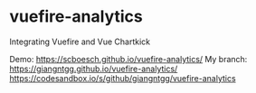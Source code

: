# vuefire-analytics
Integrating Vuefire and Vue Chartkick

Demo: https://scboesch.github.io/vuefire-analytics/
My branch: https://giangntgg.github.io/vuefire-analytics/
https://codesandbox.io/s/github/giangntgg/vuefire-analytics
